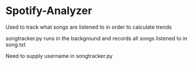 Spotify-Analyzer
================
Used to track what songs are listened to in order to calculate trends

songtracker.py runs in the background and records all songs listened to in song.txt

Need to supply username in songtracker.py
